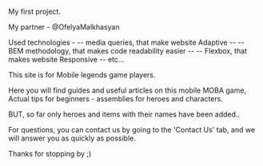 My first project.

My partner - @OfelyaMalkhasyan

Used technologies -
    -- media queries, that make website Adaptive --
    -- BEM methodology, that makes code readability easier --
    -- Flexbox, that makes website Responsive --
    etc...



This site is for Mobile legends game players.

Here you will find guides and useful articles on this mobile MOBA game, Actual tips for beginners - assemblies for heroes and characters.

BUT, so far only heroes and items with their names have been added..

For questions, you can contact us by going to the 'Contact Us' tab, and we will answer you as quickly as possible.

Thanks for stopping by ;)
